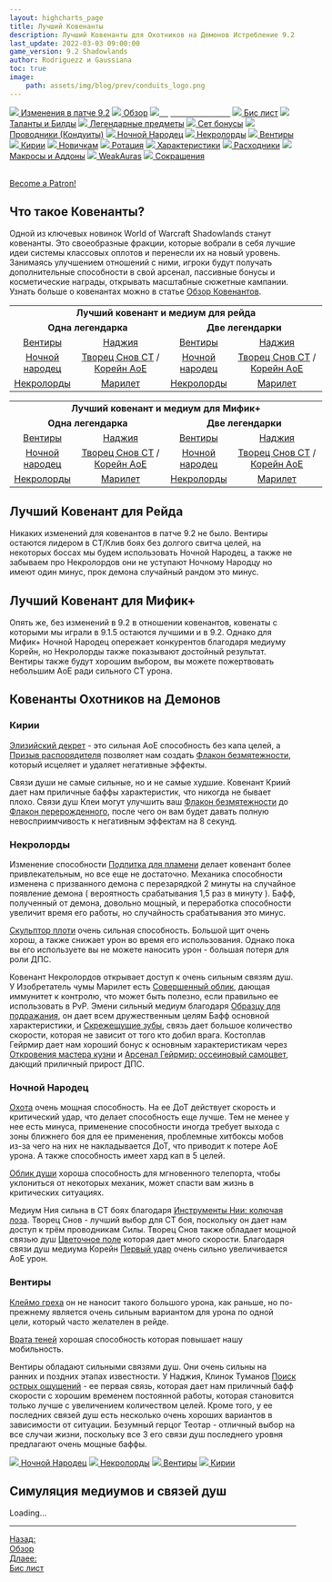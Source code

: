```yaml
---
layout: highcharts_page
title: Лучший Ковенанты
description: Лучший Ковенанты для Охотников на Демонов Истребление 9.2 PvE Shadowlands
last_update: 2022-03-03 09:00:00
game_version: 9.2 Shadowlands
author: Rodriguezz и Gaussiana
toc: true
image:
    path: assets/img/blog/prev/conduits_logo.png
---
```


<div id="smooth-nav-outer">
<a href="{{ site.url }}/guide/havoc/changes-patch.html"><img src="https://wow.zamimg.com/images/wow/icons/medium/inv_misc_spyglass_02.jpg"> Изменения в патче 9.2</a>
<a href="{{ site.url }}/guide/havoc/overview.html"><img src="https://wow.zamimg.com/images/wow/icons/medium/inv_misc_spyglass_02.jpg"> Обзор</a>
<a href="{{ site.url }}/guide/havoc/best-covenant-shadowlands.html"><img src="https://wow.zamimg.com/images/wow/icons/medium/achievement_mythicdungeons_shadowlands.jpg"><span style="color: white;"> Лучший ковенант</span></a>
<a href="{{ site.url }}/guide/havoc/gear.html"><img src="https://wow.zamimg.com/images/wow/icons/medium/inv_chest_chain_03.jpg"> Бис лист</a>
<a href="{{ site.url }}/guide/havoc/talent-builds.html"><img src="https://wow.zamimg.com/images/wow/icons/medium/ability_marksmanship.jpg"> Таланты и Билды</a>
<a href="{{ site.url }}/guide/havoc/legendaries-shadowlands.html"><img src="https://wow.zamimg.com/images/wow/icons/medium/runesmith_icon.jpg"> Легендарные предметы</a>
<a href="{{ site.url }}/guide/havoc/set-bonuses.html"><img src="https://wow.zamimg.com/images/wow/icons/medium/wow_token01.jpg"> Сет бонусы</a>
<a href="{{ site.url }}/guide/havoc/conduits-shadowlands.html"><img src="https://wow.zamimg.com/images/wow/icons/medium/ability_rogue_rollthebones02.jpg"> Проводники (Кондуиты)</a>
<a href="{{ site.url }}/guide/havoc/night-fae.html"><img src="https://wow.zamimg.com/images/wow/icons/medium/ui_sigil_nightfae.jpg"> Ночной Народец</a>
<a href="{{ site.url }}/guide/havoc/necrolord.html"><img src="https://wow.zamimg.com/images/wow/icons/medium/ui_sigil_necrolord.jpg"> Некролорды</a>
<a href="{{ site.url }}/guide/havoc/venthyr.html"><img src="https://wow.zamimg.com/images/wow/icons/medium/ui_sigil_venthyr.jpg"> Вентиры</a>
<a href="{{ site.url }}/guide/havoc/kyrian.html"><img src="https://wow.zamimg.com/images/wow/icons/medium/ui_sigil_kyrian.jpg"> Кирии</a>
<a href="{{ site.url }}/guide/havoc/beginners.html"><img src="https://wow.zamimg.com/images/wow/icons/medium/spell_lifegivingseed.jpg"> Новичкам</a>
<a href="{{ site.url }}/guide/havoc/rotation-priority.html"><img src="https://wow.zamimg.com/images/wow/icons/medium/spell_mekkatorque_bot_bluegear.jpg"> Ротация</a>
<a href="{{ site.url }}/guide/havoc/stats.html"><img src="https://wow.zamimg.com/images/wow/icons/medium/inv_inscription_80_warscroll_intellect.jpg"> Характеристики</a>
<a href="{{ site.url }}/guide/havoc/consumables.html"><img src="https://wow.zamimg.com/images/wow/icons/medium/inv_potion_92.jpg"> Расходники</a>
<a href="{{ site.url }}/guide/havoc/macros-addons.html"><img src="https://wow.zamimg.com/images/wow/icons/medium/inv_eng_gearspringparts.jpg"> Макросы и Аддоны</a>
<a href="{{ site.url }}/guide/havoc/weakauras.html"><img src="https://wow.zamimg.com/images/wow/icons/medium/spell_holy_auramastery.jpg"> WeakAuras</a>
<a href="{{ site.url }}/guide/havoc/common-terms.html"><img src="https://wow.zamimg.com/images/wow/icons/medium/ui_chat.jpg"> Сокращения</a>
</div>
<br>

<a href="https://www.patreon.com/bePatron?u=43917749"  data-patreon-widget-type="become-patron-button">Become a Patron!</a><script async src="https://c6.patreon.com/becomePatronButton.bundle.js"></script>

## Что такое Ковенанты?

Одной из ключевых новинок World of Warcraft Shadowlands станут ковенанты. Это своеобразные фракции, которые вобрали в себя лучшие идеи системы классовых оплотов и перенесли их на новый уровень. Занимаясь улучшением отношений с ними, игроки будут получать дополнительные способности в свой арсенал, пассивные бонусы и косметические награды, открывать масштабные сюжетные кампании. Узнать больше о ковенантах можно в статье <a href="{{ site.url }}/blog/2020/10/22/covenant-abilities-shadowlands.html">Обзор Ковенантов</a>.

<div class="table-box" markdown="1">

<div style="text-align: -moz-center;">
 <table class="grid" style="width: 550px;">
  <tbody>
   <tr>
    <td style="text-align: center;" colspan="4"><b>Лучший ковенант и медиум для рейда</b></td>
   </tr>
   <tr>
    <td style="text-align: center; width: 50%;" colspan="2"><b>Одна легендарка</b></td>
    <td style="text-align: center; width: 50%;" colspan="2"><b>Две легендарки</b></td>
   </tr>
   <tr>
    <td style="text-align: center;">
     <a href="{{ site.url }}/guide/havoc/venthyr.html"><span class="covenant-venthyr">Вентиры</span></a></td>
    <td style="text-align: center;">
     <a href="https://ru.wowhead.com/soulbind-calc/venthyr/nadjia-the-mistblade/demon-hunter/AwaWr5YDBStvChUrkwolLM0KEgUtHwolLM8KIhUq-go1dgAK">Наджия</a>
    </td>
    <td style="text-align: center;">
     <a href="{{ site.url }}/guide/havoc/venthyr.html"><span class="covenant-venthyr">Вентиры</span></a></td>
    <td style="text-align: center;">
     <a href="https://ru.wowhead.com/soulbind-calc/venthyr/nadjia-the-mistblade/demon-hunter/AwaWr5YDBStvChUrkwolLM0KEgUtHwolLM8KIhUq-go1dgAK">Наджия</a></td>
   </tr>
   <tr>
    <td style="text-align: center;">
     <a href="{{ site.url }}/guide/havoc/night-fae.html"><span class="covenant-night-fae">Ночной народец</span></a></td>
    <td style="text-align: center;">
     <a href="https://ru.wowhead.com/soulbind-calc/night-fae/dreamweaver/demon-hunter/AwaZbpYBJStvChMFLR8KFS0cCiUszwojBSr6CiUq7wo1dgAK">Творец Снов СТ</a> / <a href="https://ru.wowhead.com/soulbind-calc/night-fae/korayn/demon-hunter/AwaW6pYBBStvChIFLR8KJSzPCiMVKvoKJSrvCjV2AAo">Корейн АоЕ</a>
    </td>
    <td style="text-align: center;">
     <a href="{{ site.url }}/guide/havoc/night-fae.html"><span class="covenant-night-fae">Ночной народец</span></a>
    </td>
    <td style="text-align: center;">
     <a href="https://ru.wowhead.com/soulbind-calc/night-fae/dreamweaver/demon-hunter/AwaZbpYBJStvChMFLR8KFS0cCiUszwojBSr6CiUq7wo1dgAK">Творец Снов СТ</a> / <a href="https://ru.wowhead.com/soulbind-calc/night-fae/korayn/demon-hunter/AwaW6pYBBStvChIFLR8KJSzPCiMVKvoKJSrvCjV2AAo">Корейн АоЕ</a>
    </td>
   </tr>
   <tr>
    <td style="text-align: center;">
     <a href="{{ site.url }}/guide/havoc/necrolord.html"><span class="covenant-necrolord">Некролорды</span></a></td>
    <td style="text-align: center;">
     <a href="https://ru.wowhead.com/soulbind-calc/necrolord/plague-deviser-marileth/demon-hunter/AwaWZpYTBS0fChUtHAolMF8KIxUq-goldgAKNSrvCg">Марилет</a>
    </td>
    <td style="text-align: center;">
     <a href="{{ site.url }}/guide/havoc/necrolord.html"><span class="covenant-necrolord">Некролорды</span></a></td>
    <td style="text-align: center;">
     <a href="https://ru.wowhead.com/soulbind-calc/necrolord/plague-deviser-marileth/demon-hunter/AwaWZpYTBS0fChUtHAolMF8KIxUq-goldgAKNSrvCg">Марилет</a>
    </td>
   </tr>
  </tbody>
 </table>
</div>

</div>

<div class="table-box" markdown="1">

<div style="text-align: -moz-center;">
 <table class="grid" style="width: 550px;">
  <tbody>
   <tr>
    <td style="text-align: center;" colspan="4"><b>Лучший ковенант и медиум для Мифик+</b></td>
   </tr>
   <tr>
    <td style="text-align: center; width: 50%;" colspan="2"><b>Одна легендарка</b></td>
    <td style="text-align: center; width: 50%;" colspan="2"><b>Две легендарки</b></td>
   </tr>
   <tr>
    <td style="text-align: center;">
     <a href="{{ site.url }}/guide/havoc/venthyr.html"><span class="covenant-venthyr">Вентиры</span></a></td>
    <td style="text-align: center;">
     <a href="https://ru.wowhead.com/soulbind-calc/venthyr/nadjia-the-mistblade/demon-hunter/AwaWr5YDBStvChUrkwolLM0KEgUtHwolLM8KIhUq-go1dgAK">Наджия</a>
    </td>
    <td style="text-align: center;">
     <a href="{{ site.url }}/guide/havoc/venthyr.html"><span class="covenant-venthyr">Вентиры</span></a></td>
    <td style="text-align: center;">
     <a href="https://ru.wowhead.com/soulbind-calc/venthyr/nadjia-the-mistblade/demon-hunter/AwaWr5YDBStvChUrkwolLM0KEgUtHwolLM8KIhUq-go1dgAK">Наджия</a></td>
   </tr>
   <tr>
    <td style="text-align: center;">
     <a href="{{ site.url }}/guide/havoc/night-fae.html"><span class="covenant-night-fae">Ночной народец</span></a></td>
    <td style="text-align: center;">
     <a href="https://ru.wowhead.com/soulbind-calc/night-fae/dreamweaver/demon-hunter/AwaZbpYBJStvChMFLR8KFS0cCiUszwojBSr6CiUq7wo1dgAK">Творец Снов СТ</a> / <a href="https://ru.wowhead.com/soulbind-calc/night-fae/korayn/demon-hunter/AwaW6pYBBStvChIFLR8KJSzPCiMVKvoKJSrvCjV2AAo">Корейн АоЕ</a>
    </td>
    <td style="text-align: center;">
     <a href="{{ site.url }}/guide/havoc/night-fae.html"><span class="covenant-night-fae">Ночной народец</span></a>
    </td>
    <td style="text-align: center;">
     <a href="https://ru.wowhead.com/soulbind-calc/night-fae/dreamweaver/demon-hunter/AwaZbpYBJStvChMFLR8KFS0cCiUszwojBSr6CiUq7wo1dgAK">Творец Снов СТ</a> / <a href="https://ru.wowhead.com/soulbind-calc/night-fae/korayn/demon-hunter/AwaW6pYBBStvChIFLR8KJSzPCiMVKvoKJSrvCjV2AAo">Корейн АоЕ</a>
    </td>
   </tr>
   <tr>
    <td style="text-align: center;">
     <a href="{{ site.url }}/guide/havoc/necrolord.html"><span class="covenant-necrolord">Некролорды</span></a></td>
    <td style="text-align: center;">
     <a href="https://ru.wowhead.com/soulbind-calc/necrolord/plague-deviser-marileth/demon-hunter/AwaWZpYTBS0fChUtHAolMF8KIxUq-goldgAKNSrvCg">Марилет</a>
    </td>
    <td style="text-align: center;">
     <a href="{{ site.url }}/guide/havoc/necrolord.html"><span class="covenant-necrolord">Некролорды</span></a></td>
    <td style="text-align: center;">
     <a href="https://ru.wowhead.com/soulbind-calc/necrolord/plague-deviser-marileth/demon-hunter/AwaWZpYTBS0fChUtHAolMF8KIxUq-goldgAKNSrvCg">Марилет</a>
    </td>    
   </tr>
  </tbody>
 </table>
</div>

</div>

## Лучший Ковенант для Рейда

Никаких изменений для ковенантов в патче 9.2 не было. <span class="c6">Вентиры</span> остаются лидером в СТ/Клив боях без долгого свитча целей, на некоторых боссах мы будем использовать <span class="c12">Ночной Народец</span>, а также не забываем про <span class="covenant-necrolord">Некролордов</span> они не уступают <span class="c12">Ночному Народцу</span> но имеют один минус, прок демона случайный рандом это минус.

## Лучший Ковенант для Мифик+

Опять же, без изменений в 9.2 в отношении ковенантов, ковенаты с которыми мы играли в 9.1.5 остаются лучшими и в 9.2. Однако для Мифик+ <span class="c12">Ночной Народец</span> опережает конкурентов благодаря медиуму Корейн, но <span class="covenant-necrolord">Некролорды</span> также показывают достойный результат. <span class="c6">Вентиры</span> также будут хорошим выбором, вы можете пожертвовать небольшим АоЕ ради сильного СТ урона.

## Ковенанты Охотников на Демонов

<h3 id="kyrian" class="heading-size-3"><span class="c8">Кирии</span></h3>

[Элизийский декрет](https://ru.wowhead.com/spell=306830) - это сильная АоЕ способность без капа целей, а [Призыв распорядителя](https://ru.wowhead.com/spell=324739) 
позволяет нам создать [Флакон безмятежности](https://ru.wowhead.com/item=177278), 
который исцеляет и удаляет негативные эффекты.

Связи души не самые сильные, но и не самые худшие. Ковенант Криий дает нам приличные баффы характеристик, что никогда не бывает плохо. 
Связи душ Клеи могут улучшить ваш [Флакон безмятежности](https://ru.wowhead.com/item=177278) до [Флакон перерожденного](https://ru.wowhead.com/spell=329776/), 
после чего он вам будет давать полную невосприимчивость к негативным эффектам на 8 секунд.

<h3 id="necrolord" class="heading-size-3"><span class="c10">Некролорды</span></h3>

Изменение способности [Подпитка для пламени](https://ru.wowhead.com/spell=329554) делает ковенант более привлекательным, но все еще не достаточно. 
Механика способности изменена с призванного демона с перезарядкой 2 минуты на случайное появление демона ( вероятность срабатывания 1,5 раз в минуту ). Бафф, 
полученный от демона, довольно мощный, и переработка способности увеличит время его работы, но случайность срабатывания это минус.

[Скульптор плоти](https://ru.wowhead.com/spell=324631/) очень сильная способность. Большой щит очень хорош, а также снижает урон во время его использования. 
Однако пока вы его используете вы не можете наносить урон - большая потеря для роли ДПС.

Ковенант Некролордов открывает доступ к очень сильным связям душ. У Изобретатель чумы Марилет есть [Совершенный облик](https://ru.wowhead.com/spell=323095), дающая иммунитет к контролю, 
что может быть полезно, если правильно ее использовать в PvP. 
Эмени сильный медиум благодаря [Образцу для подражания](https://ru.wowhead.com/spell=342156/), он дает всем дружественным целям Бафф основной характеристики, и [Скрежещущие зубы](https://ru.wowhead.com/spell=323919/), 
связь дает большое количество скорости, которая не зависит от того кто добил врага. 
Костоплав Гейрмир дает нам хороший бонус к основным характеристикам через [Откровения мастера кузни](https://ru.wowhead.com/spell=326514) и [Арсенал Гейрмир: оссеиновый самоцвет](https://ru.wowhead.com/spell=326572/), дающий приличный прирост ДПС.

<h3 id="night-fae" class="heading-size-3"><span class="c12">Ночной Народец</span></h3>

[Охота](https://ru.wowhead.com/spell=323639) очень мощная способность. На ее ДоТ действует скорость 
и критический удар, что делает способность еще лучше. Тем не менее у нее есть минуса, применение способности иногда требует выхода с зоны ближнего боя для ее применения, 
проблемные хитбоксы мобов из-за чего на них не накладывается ДоТ, что приводит к потере АоЕ урона. А также способность имеет хард кап в 5 целей.

[Облик души](https://ru.wowhead.com/spell=310143) хороша способность для мгновенного телепорта, чтобы уклониться от некоторых механик, может спасти вам жизнь в критических ситуациях.

Медиум Ния сильна в СТ боях благодаря [Инструменты Нии: колючая лоза](https://ru.wowhead.com/spell=320659). 
Творец Снов - лучший выбор для СТ боя, поскольку он дает нам доступ к трём проводникам Силы. 
Творец Снов также обладает мощной связью душ [Цветочное поле](https://ru.wowhead.com/spell=319191) которая дает много скорости.
Благодаря связи душ медиума Корейн [Первый удар](https://ru.wowhead.com/spell=325069/) очень сильно увеличивается АоЕ урон.

<h3 id="venthyr" class="heading-size-3"><span class="c6">Вентиры</span></h3>

[Клеймо греха](https://ru.wowhead.com/spell=317009/) он не наносит такого большого урона, как раньше, но по-прежнему является очень сильным вариантом для урона по одной цели, который часто желателен в рейде.

[Врата теней](https://ru.wowhead.com/spell=300728) хорошая способность которая повышает нашу мобильность.

Вентиры обладают сильными связями душ. Они очень сильны на ранних и поздних этапах известности. 
У Наджия, Клинок Туманов [Поиск острых ощущений](https://ru.wowhead.com/spell=331586/) - ее первая связь, которая дает нам приличный бафф скорости с хорошим временем постоянной работы, 
которая становится только лучше с увеличением количеством целей. Кроме того, у ее последних связей душ есть несколько очень хороших вариантов в зависимости от ситуации. 
Безумный герцог Теотар - отличный выбор на все случаи жизни, поскольку все 3 его связи душ последнего уровня предлагают очень мощные баффы.

<div id="smooth-nav-coven">
<a class="c12 cta-button" href="{{ site.url }}/guide/havoc/night-fae.html" style="border-color: #a330c9"><img src="https://wow.zamimg.com/images/wow/icons/medium/ui_sigil_nightfae.jpg"> Ночной Народец</a>
<a class="r3 cta-button" href="{{ site.url }}/guide/havoc/necrolord.html" style="border-color: #40bf40"><img src="https://wow.zamimg.com/images/wow/icons/medium/ui_sigil_necrolord.jpg"> Некролорды</a>
<a class="q10 cta-button" href="{{ site.url }}/guide/havoc/venthyr.html" style="border-color: #ff4040"><img src="https://wow.zamimg.com/images/wow/icons/medium/ui_sigil_venthyr.jpg"> Вентиры</a>
<a class="c8 cta-button" href="{{ site.url }}/guide/havoc/kyrian.html" style="border-color: #68ccef"><img src="https://wow.zamimg.com/images/wow/icons/medium/ui_sigil_kyrian.jpg"> Кирии</a>
</div>

## Симуляция медиумов и связей душ

<div id="bloodmallet_soul_binds" class="bloodmallet_chart" data-wow-class="demon_hunter" data-wow-spec="havoc" data-font-color="#eee" data-background-color="#222" data-fight-style="castingpatchwerk" data-type="soul_binds" data-entries="10000" data-language="ru">Loading...</div>

<hr>

<div class="minibox minibox-left"><a href="{{ site.url }}/guide/havoc/overview.html">Назад:<br>Обзор</a></div>
<div class="minibox"><a href="{{ site.url }}/guide/havoc/gear.html">Длаее:<br>Бис лист</a></div>

<br>